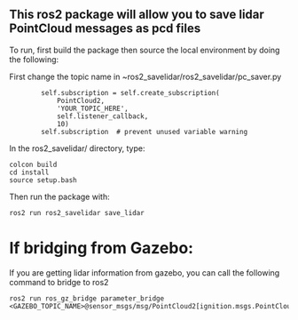 ## This ros2 package will allow you to save lidar PointCloud messages as pcd files

To run, first build the package then source the local environment by doing the following:

First change the topic name in ~ros2_savelidar/ros2_savelidar/pc_saver.py
```
        self.subscription = self.create_subscription(
            PointCloud2,
            'YOUR_TOPIC_HERE',
            self.listener_callback,
            10)
        self.subscription  # prevent unused variable warning
```

In the ros2_savelidar/ directory, type:

```
colcon build
cd install
source setup.bash
```

Then run the package with:
```
ros2 run ros2_savelidar save_lidar
```

# If bridging from Gazebo:
If you are getting lidar information from gazebo, you can call the following command to bridge to ros2
```
ros2 run ros_gz_bridge parameter_bridge <GAZEBO_TOPIC_NAME>@sensor_msgs/msg/PointCloud2[ignition.msgs.PointCloudPacked
```
